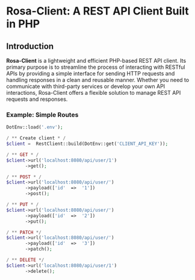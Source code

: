 
# Rosa-Client: A REST API Client Built in PHP

## Introduction

**Rosa-Client** is a lightweight and efficient PHP-based REST API client. Its primary purpose is to streamline the process of interacting with RESTful APIs by providing a simple interface for sending HTTP requests and handling responses in a clean and reusable manner. Whether you need to communicate with third-party services or develop your own API interactions, Rosa-Client offers a flexible solution to manage REST API requests and responses.

### Example: Simple Routes

```php
DotEnv::load('.env');

/ ** Create client * /
$client =  RestClient::build(DotEnv::get('CLIENT_API_KEY'));

/ ** GET * /
$client->url('localhost:8080/api/user/1')
       ->get();

/ ** POST * /
$client->url('localhost:8080/api/user/')
       ->payload(['id'  =>  '1'])
       ->post();

/ ** PUT * /
$client->url('localhost:8080/api/user/')
       ->payload(['id'  =>  '2'])
       ->put();

/ ** PATCH */
$client->url('localhost:8080/api/user/')
       ->payload(['id'  =>  '3'])
       ->patch();

/ ** DELETE */
$client->url('localhost:8080/api/user/1')
       ->delete();
```